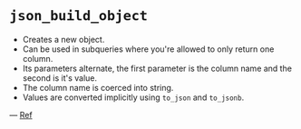 # `json_build_object`

- Creates a new object.
- Can be used in subqueries where you're allowed to only return one column.
- Its parameters alternate, the first parameter is the column name and the second is it's value.
- The column name is coerced into string.
- Values are converted implicitly using `to_json` and `to_jsonb`.

&mdash; [Ref](https://www.postgresql.org/docs/current/functions-json.html#FUNCTIONS-JSON-CREATION-TABLE)
